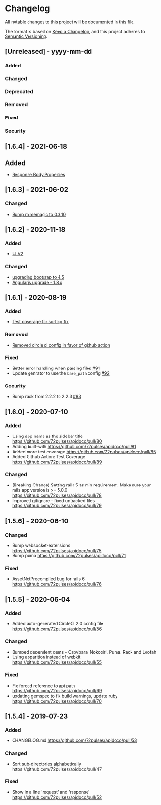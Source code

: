 # Changelog
All notable changes to this project will be documented in this file.

The format is based on [Keep a Changelog](https://keepachangelog.com/en/1.0.0/),
and this project adheres to [Semantic Versioning](https://semver.org/spec/v2.0.0.html).

## [Unreleased] - yyyy-mm-dd

### Added

### Changed

### Deprecated

### Removed

### Fixed

### Security

## [1.6.4] - 2021-06-18

## Added
- [Response Body Properties](https://github.com/72pulses/apidoco/pull/118)

## [1.6.3] - 2021-06-02

### Changed

- [Bump mimemagic to 0.3.10](https://github.com/72pulses/apidoco/pull/109)

## [1.6.2] - 2020-11-18

### Added
- [UI V2](https://github.com/72pulses/apidoco/pull/99)

### Changed
- [upgrading bootsrap to 4.5](https://github.com/72pulses/apidoco/pull/97)
- [Angularjs upgrade - 1.8.x](https://github.com/72pulses/apidoco/pull/100)

## [1.6.1] - 2020-08-19

### Added
 - [Test coverage for sorting fix](https://github.com/72pulses/apidoco/commit/ad291ceadcb5bc1f2cf481bcf0277a915ee9cebf)

### Removed
 - [Removed circle ci config in favor of github action](https://github.com/72pulses/apidoco/commit/e433056658605ebf9c2325c3d483beaa4b9f5a7b)

### Fixed
 - Better error handling when parsing files [#91](https://github.com/72pulses/apidoco/pull/91)
 - Update genrator to use the `base_path` config [#92](https://github.com/72pulses/apidoco/pull/92)

### Security
 - Bump rack from 2.2.2 to 2.2.3 [#83](https://github.com/72pulses/apidoco/pull/83)

## [1.6.0] - 2020-07-10

### Added
 - Using app name as the sidebar title https://github.com/72pulses/apidoco/pull/80
 - Adding built-with https://github.com/72pulses/apidoco/pull/81
 - Added more test coverage https://github.com/72pulses/apidoco/pull/85
 - Added Github Action: Test Coverage https://github.com/72pulses/apidoco/pull/89

### Changed
 - (Breaking Change) Setting rails 5 as min requirement. Make sure your rails app version is >= 5.0.0 https://github.com/72pulses/apidoco/pull/78
 - Improved gitignore - fixed untracked files https://github.com/72pulses/apidoco/pull/79

## [1.5.6] - 2020-06-10

### Changed
- Bump websocket-extensions https://github.com/72pulses/apidoco/pull/75
- Bump puma https://github.com/72pulses/apidoco/pull/71

### Fixed
- AssetNotPrecompiled bug for rails 6 https://github.com/72pulses/apidoco/pull/76

## [1.5.5] - 2020-06-04

### Added
- Added auto-generated CircleCI 2.0 config file https://github.com/72pulses/apidoco/pull/56

### Changed
- Bumped dependent gems - Capybara, Nokogiri, Puma, Rack and Loofah
- Using apparition instead of webkit https://github.com/72pulses/apidoco/pull/55

### Fixed
- Fix forced reference to api path https://github.com/72pulses/apidoco/pull/69
- updating gemspec to fix build warnings, update ruby https://github.com/72pulses/apidoco/pull/70

## [1.5.4] - 2019-07-23

### Added
- CHANGELOG.md https://github.com/72pulses/apidoco/pull/53

### Changed
- Sort sub-directories alphabetically https://github.com/72pulses/apidoco/pull/47

### Fixed
- Show in a line 'request' and 'response' https://github.com/72pulses/apidoco/pull/52
